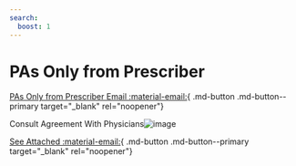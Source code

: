 ```yaml
---
search:
  boost: 1
---
```


# PAs Only from Prescriber

[PAs Only from Prescriber Email :material-email:](https://mygainwell-my.sharepoint.com/:u:/r/personal/christopher_nguyen_gainwelltechnologies_com/Documents/Evergreen/Emails/RE_%20_See%20attached%20order_%20or%20_See%20signature%20on%20File_.msg?csf=1&web=1&e=CzVWpL){ .md-button .md-button--primary target="_blank" rel="noopener"}

Consult Agreement With Physicians![image](https://user-images.githubusercontent.com/122046056/227430503-d547f383-39b9-4915-af33-194b9147b592.png)

[See Attached :material-email:](https://mygainwell-my.sharepoint.com/:u:/g/personal/kaelyn_dobbins_gainwelltechnologies_com/EcTwqu2DHeNNsU9lLaD7Kb0ByfCgQ1a5-6zg3PolshbIXg?e=x3sieB){ .md-button .md-button--primary target="_blank" rel="noopener"}
